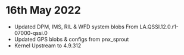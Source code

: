 # 16th May 2022 

- Updated DPM, IMS, RIL & WFD system blobs From LA.QSSI.12.0.r1-07000-qssi.0
- Updated GPS blobs & configs from pnx_sprout
- Kernel Upstream to 4.9.312